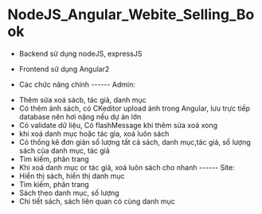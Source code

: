 # NodeJS_Angular_Webite_Selling_Book

- Backend sử dụng nodeJS, expressJS
- Frontend sử dụng Angular2

- Các chức năng chính
------ Admin: 
+ Thêm sửa xoá sácb, tác giả, danh mục
+ Có thêm ảnh sách, có CKeditor upload ảnh trong Angular, lưu trực tiếp database nên hơi nặng nếu dự án lớn
+ Có validate dữ liệu, Có flashMessage khi thêm sửa xoá xong
+ khi xoá danh mục hoặc tác gỉa, xoá luôn sách
+ Có thống kê đơn giản số lượng tất cả sách, danh mục,tác giả, số lượng sách của danh mục, tác giả
+ Tìm kiếm, phân trang
+ Khi xoá danh mục or tác giả, xoá luôn sách cho nhanh
------ Site:
+ Hiển thị sách, hiển thị danh mục
+ Tìm kiếm, phân trang
+ Sách theo danh mục, số lượng
+ Chi tiết sách, sách liên quan có cùng danh mục